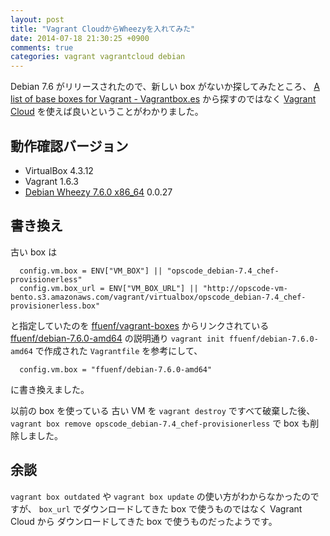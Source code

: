 ```yaml
---
layout: post
title: "Vagrant CloudからWheezyを入れてみた"
date: 2014-07-18 21:30:25 +0900
comments: true
categories: vagrant vagrantcloud debian
---
```

Debian 7.6 がリリースされたので、新しい box がないか探してみたところ、
[A list of base boxes for Vagrant - Vagrantbox.es](http://www.vagrantbox.es/ "A list of base boxes for Vagrant - Vagrantbox.es")
から探すのではなく
[Vagrant Cloud](https://vagrantcloud.com/)
を使えば良いということがわかりました。

<!--more-->

## 動作確認バージョン

- VirtualBox 4.3.12
- Vagrant 1.6.3
- [Debian Wheezy 7.6.0 x86_64](https://vagrantcloud.com/ffuenf/debian-7.6.0-amd64 "Debian Wheezy 7.6.0 x86_64") 0.0.27

## 書き換え

古い box は

```
  config.vm.box = ENV["VM_BOX"] || "opscode_debian-7.4_chef-provisionerless"
  config.vm.box_url = ENV["VM_BOX_URL"] || "http://opscode-vm-bento.s3.amazonaws.com/vagrant/virtualbox/opscode_debian-7.4_chef-provisionerless.box"
```

と指定していたのを
[ffuenf/vagrant-boxes](https://github.com/ffuenf/vagrant-boxes "ffuenf/vagrant-boxes")
からリンクされている
[ffuenf/debian-7.6.0-amd64](https://vagrantcloud.com/ffuenf/debian-7.6.0-amd64 "ffuenf/debian-7.6.0-amd64")
の説明通り `vagrant init ffuenf/debian-7.6.0-amd64` で作成された
`Vagrantfile` を参考にして、

```
  config.vm.box = "ffuenf/debian-7.6.0-amd64"
```

に書き換えました。

以前の box を使っている 古い VM を `vagrant destroy` ですべて破棄した後、
`vagrant box remove opscode_debian-7.4_chef-provisionerless`
で box も削除しました。

## 余談

`vagrant box outdated` や `vagrant box update` の使い方がわからなかったのですが、
`box_url` でダウンロードしてきた box で使うものではなく Vagrant Cloud から
ダウンロードしてきた box で使うものだったようです。
